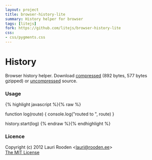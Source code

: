 ```yaml
---                                                                             
layout: project                                                                 
title: browser-history-lite
summary: History helper for browser
tags: [litejs]                                                                    
fork: https://github.com/litejs/browser-history-lite
css:                                                                            
- css/pygments.css                                                              
---                                                                             
```


[1]: https://raw.github.com/litejs/browser-history-lite/master/min.js
[2]: https://raw.github.com/litejs/browser-history-lite/master/browser-history-lite.js


History
=======

Browser history helper.
Download [compressed][1] 
(892 bytes, 577 bytes gzipped)
or [uncompressed][2] source.


### Usage

{% highlight javascript %}{% raw %}

function log(route) {
	console.log("routed to ", route)
}

history.start(log)
{% endraw %}{% endhighlight %}


### Licence

Copyright (c) 2012 Lauri Rooden &lt;lauri@rooden.ee&gt;  
[The MIT License](http://lauri.rooden.ee/mit-license.txt)


